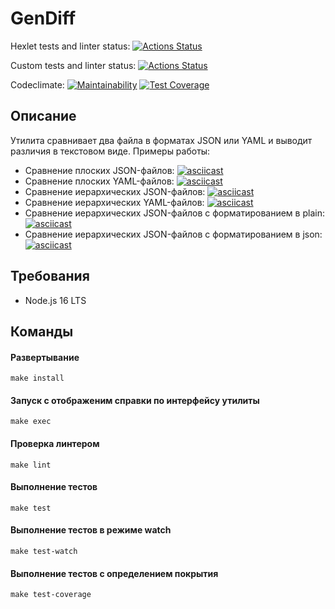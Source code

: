 # GenDiff

Hexlet tests and linter status:
[![Actions Status](https://github.com/sergr88/backend-project-lvl2/workflows/hexlet-check/badge.svg)](https://github.com/sergr88/backend-project-lvl2/actions/workflows/hexlet-check.yml)

Custom tests and linter status:
[![Actions Status](https://github.com/sergr88/backend-project-lvl2/workflows/check/badge.svg)](https://github.com/sergr88/backend-project-lvl2/actions/workflows/check.yml)

Codeclimate:
[![Maintainability](https://api.codeclimate.com/v1/badges/a69502d6c78441be0bfd/maintainability)](https://codeclimate.com/github/sergr88/backend-project-lvl2/maintainability)
[![Test Coverage](https://api.codeclimate.com/v1/badges/a69502d6c78441be0bfd/test_coverage)](https://codeclimate.com/github/sergr88/backend-project-lvl2/test_coverage)

## Описание
Утилита сравнивает два файла в форматах JSON или YAML и выводит различия в текстовом виде. Примеры работы:
- Сравнение плоских JSON-файлов:
[![asciicast](https://asciinema.org/a/m9W1BCH78HCSafWw8iqKOYHYk.svg)](https://asciinema.org/a/m9W1BCH78HCSafWw8iqKOYHYk)
- Сравнение плоских YAML-файлов:
[![asciicast](https://asciinema.org/a/mq9opq4ozpJsUyU1wmK0SFwTl.svg)](https://asciinema.org/a/mq9opq4ozpJsUyU1wmK0SFwTl)
- Сравнение иерархических JSON-файлов:
[![asciicast](https://asciinema.org/a/TBEhD1NttWfXLIXwnRV3pQwB0.svg)](https://asciinema.org/a/TBEhD1NttWfXLIXwnRV3pQwB0)
- Сравнение иерархических YAML-файлов:
[![asciicast](https://asciinema.org/a/I3iy46RhKSJWGSW3NYhFDD6h2.svg)](https://asciinema.org/a/I3iy46RhKSJWGSW3NYhFDD6h2)
- Сравнение иерархических JSON-файлов с форматированием в plain:
[![asciicast](https://asciinema.org/a/hNJVYG283FDBPxf5dxnMSHafh.svg)](https://asciinema.org/a/hNJVYG283FDBPxf5dxnMSHafh)
- Сравнение иерархических JSON-файлов с форматированием в json:
[![asciicast](https://asciinema.org/a/n60H8Mvjbv0KFvqQUN2QSGww0.svg)](https://asciinema.org/a/n60H8Mvjbv0KFvqQUN2QSGww0)

## Требования
- Node.js 16 LTS

## Команды

#### Развертывание
```shell
make install
```
#### Запуск с отображеним справки по интерфейсу утилиты
```shell
make exec
```
#### Проверка линтером
```shell
make lint
```
#### Выполнение тестов
```shell
make test
```
#### Выполнение тестов в режиме watch
```shell
make test-watch
```
#### Выполнение тестов с определением покрытия
```shell
make test-coverage
```
